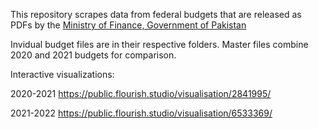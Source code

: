 This repository scrapes data from federal budgets that are released as PDFs by the [Ministry of Finance, Government of Pakistan](https://www.finance.gov.pk/)

Invidual budget files are in their respective folders. Master files combine 2020 and 2021 budgets for comparison.


Interactive visualizations:

2020-2021
https://public.flourish.studio/visualisation/2841995/

2021-2022
https://public.flourish.studio/visualisation/6533369/
